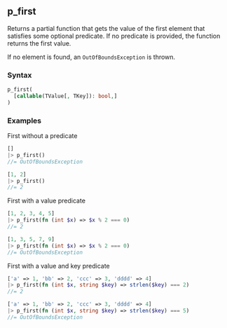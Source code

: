 [//]: # (This file is autogenerated)

## p_first

Returns a partial function that gets the value of the first element that satisfies some optional predicate.
If no predicate is provided, the function returns the first value.

If no element is found, an `OutOfBoundsException` is thrown.

### Syntax
```php
p_first(
  [callable(TValue[, TKey]): bool,]
)
```

### Examples
First without a predicate
```php
[]
|> p_first()
//= OutOfBoundsException
```
```php
[1, 2]
|> p_first()
//= 2
```
First with a value predicate
```php
[1, 2, 3, 4, 5]
|> p_first(fn (int $x) => $x % 2 === 0)
//= 2
```
```php
[1, 3, 5, 7, 9]
|> p_first(fn (int $x) => $x % 2 === 0)
//= OutOfBoundsException
```
First with a value and key predicate
```php
['a' => 1, 'bb' => 2, 'ccc' => 3, 'dddd' => 4]
|> p_first(fn (int $x, string $key) => strlen($key) === 2)
//= 2
```
```php
['a' => 1, 'bb' => 2, 'ccc' => 3, 'dddd' => 4]
|> p_first(fn (int $x, string $key) => strlen($key) === 5)
//= OutOfBoundsException
```
